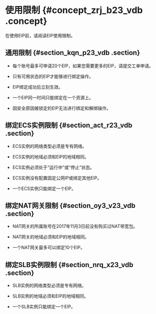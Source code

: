 # 使用限制 {#concept_zrj_b23_vdb .concept}

在使用EIP前，请阅读EIP使用限制。

## 通用限制 {#section_kqn_p23_vdb .section}

-   每个账号最多可申请20个EIP，如果您需要更多的EIP，请提交工单申请。

-   只有可用状态的EIP才能够进行绑定操作。

-   EIP绑定成功后立刻生效。

-   一个EIP同一时间只能绑定在一个资源上。

-   因安全原因被锁定的EIP无法进行绑定和解绑操作。


## 绑定ECS实例限制 {#section_act_r23_vdb .section}

-   ECS实例的网络类型必须是专有网络。

-   ECS实例的地域必须和EIP的地域相同。

-   ECS实例必须处于“运行中”或“停止”状态。

-   ECS实例没有配置固定公网IP或绑定其他EIP。

-   一个ECS实例只能绑定一个EIP。


## 绑定NAT网关限制 {#section_oy3_v23_vdb .section}

-   NAT网关的所属账号在2017年11月3日前没有购买过NAT带宽包。

-   NAT网关的地域必须和EIP的地域相同。

-   一个NAT网关最多可以绑定10个EIP。


## 绑定SLB实例限制 {#section_nrq_x23_vdb .section}

-   SLB实例的网络类型必须是专有网络。

-   SLB实例的地域必须和EIP的地域相同。

-   一个SLB实例只能绑定一个EIP。


